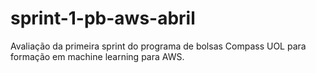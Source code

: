 # sprint-1-pb-aws-abril
Avaliação da primeira sprint do programa de bolsas Compass UOL para formação em machine learning para AWS.
